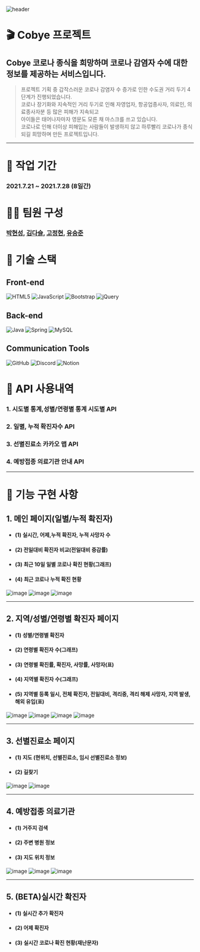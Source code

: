 ![header](https://capsule-render.vercel.app/api?type=rounded&color=4CC69A&height=200&section=header&text=Cobye&fontSize=90&fontColor=ffffff)
# 🎬 Cobye 프로젝트
 ##  Cobye 코로나 종식을 희망하며 코로나 감염자 수에 대한 정보를 제공하는 서비스입니다.
>프로젝트 기획 중 갑작스러운 코로나 감염자 수 증가로 인한 수도권 거리 두기 4단계가 진행되었습니다.   
>코로나 장기화와 지속적인 거리 두기로 인해 자영업자, 항공업종사자, 의료인, 의료종사자분 등 많은 피해가 지속되고    
>아이들은 태어나자마자 영문도 모른 채 마스크를 쓰고 있습니다.   
>코로나로 인해 더이상 피해입는 사람들이 발생하지 않고 하루빨리 코로나가 종식되길 희망하며 만든 프로젝트입니다. 
</details>

---


# 📆   작업 기간
### 2021.7.21 ~ 2021.7.28 (8일간)

# 👩‍💻   팀원 구성
### [박현성](https://github.com/lusida0131), [김다슬](https://github.com/seulda), [고정현](https://github.com/lsc3421), [유승준](https://github.com/wns1908)

# 🎯 기술 스택
## Front-end 
<div>
<img alt="HTML5" src="https://img.shields.io/badge/html5-%23E34F26.svg?style=for-the-badge&logo=html5&logoColor=white"/>
<img alt="JavaScript" src="https://img.shields.io/badge/javascript-%23323330.svg?style=for-the-badge&logo=javascript&logoColor=%23F7DF1E"/>
<img alt="Bootstrap" src="https://img.shields.io/badge/bootstrap-%23563D7C.svg?style=for-the-badge&logo=bootstrap&logoColor=white"/>
<img alt="jQuery" src="https://img.shields.io/badge/jquery-%230769AD.svg?style=for-the-badge&logo=jquery&logoColor=white"/>
</div>

## Back-end 
 <div>
 <img alt="Java" src="https://img.shields.io/badge/java-%23ED8B00.svg?style=for-the-badge&logo=java&logoColor=white"/>
 <img alt="Spring" src="https://img.shields.io/badge/spring-%236DB33F.svg?style=for-the-badge&logo=spring&logoColor=white"/>
 <img alt="MySQL" src="https://img.shields.io/badge/mysql-%2300f.svg?style=for-the-badge&logo=mysql&logoColor=white"/>
 </div>
 
## Communication Tools
<div>
<img alt="GitHub" src="https://img.shields.io/badge/github-%23121011.svg?style=for-the-badge&logo=github&logoColor=white"/>   
<img alt="Discord" src="https://img.shields.io/badge/Discord-%237289DA.svg?style=for-the-badge&logo=discord&logoColor=white"/>
<img alt="Notion" src="https://img.shields.io/badge/Notion-%23000000.svg?style=for-the-badge&logo=notion&logoColor=white"/>
</div>

 
# 📜 API 사용내역

 ### 1. 시도별 통계,성별/연령별 통계 시도별 API

 ### 2. 일별, 누적 확진자수 API

 ### 3. 선별진료소 카카오 맵 API
 
 ### 4. 예방접종 의료기관 안내 API

---

# 📄 기능 구현 사항
## 1. 메인 페이지(일별/누적 확진자)    
  * #### (1) 실시간, 어제,누적 확진자, 누적 사망자 수
  * #### (2) 전일대비 확진자 비교(전일대비 증감률)   
  * #### (3) 최근 10일 일별 코로나 확진 현황(그래프) 
  * #### (4) 최근 코로나 누적 확진 현황
![image](https://user-images.githubusercontent.com/78531061/127585508-5d08ef69-a9c9-4ab6-bd2e-6264a46971c7.png)
![image](https://user-images.githubusercontent.com/78531061/127585536-bfeabe1b-ea72-4e79-a4a3-cd0d27407faa.png)
![image](https://user-images.githubusercontent.com/78531061/127585562-1fd0ee08-52fc-4907-97ce-02df1bcb26a8.png)
  

--- 

## 2. 지역/성별/연령별 확진자 페이지
  * #### (1) 성별/연령별 확진자   
  * #### (2) 연령별 확진자 수(그래프)   
  * #### (3) 연령별 확진률, 확진자, 사망률, 사망자(표) 
  * #### (4) 지역별 확진자 수(그래프)
  * #### (5) 지역별 등록 일시, 전체 확진자, 전일대비, 격리중, 격리 해제 사망자, 지역 발생, 해외 유입(표)
![image](https://user-images.githubusercontent.com/78531061/127585641-4787f940-86db-4932-8998-b6572b44b2e4.png)
![image](https://user-images.githubusercontent.com/78531061/127585665-076a119c-400a-4792-bc35-766a6b3cb5f0.png)
![image](https://user-images.githubusercontent.com/78531061/127585678-9d64ea23-609f-4824-8428-bef9ce0bb458.png)
![image](https://user-images.githubusercontent.com/78531061/127585752-b8741125-5dd1-43de-8f5a-945d9c9151c4.png)


--- 

 ## 3. 선별진료소 페이지   
   * #### (1) 지도 (현위치, 선별진료소, 임시 선별진료소 정보)
   * #### (2) 길찾기    
![image](https://user-images.githubusercontent.com/78531061/127585809-24c25ffc-a3ff-4f8e-87b4-cd4a58196c47.png)
![image](https://user-images.githubusercontent.com/78531061/127585835-9dd3e51d-8b3c-4c94-82d5-d0262fb3842f.png)


  ---

 ## 4. 예방접종 의료기관 
   * #### (1) 거주지 검색  
   * #### (2) 주변 병원 정보 
   * #### (3) 지도 위치 정보    
![image](https://user-images.githubusercontent.com/78531061/127585881-0c256ffe-6b53-43ba-890c-0d6c937d4cc2.png)
![image](https://user-images.githubusercontent.com/78531061/127585949-63e0eec9-4c95-4c12-9c76-ce578962ac95.png)
![image](https://user-images.githubusercontent.com/78531061/127585972-ccc98634-4cde-41f4-8d99-938ca4d1b1b4.png)

  ---

 ## 5. (BETA)실시간 확진자 
   * #### (1) 실시간 추가 확진자   
   * #### (2) 어제 확진자
   * #### (3) 실시간 코로나 확진 현황(재난문자)     
